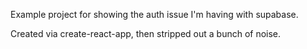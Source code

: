 
Example project for showing the auth issue I'm having with supabase.

Created via create-react-app, then stripped out a bunch of noise.